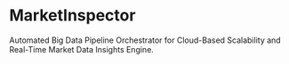 # MarketInspector
Automated Big Data Pipeline Orchestrator for Cloud-Based Scalability and Real-Time Market Data Insights Engine.
